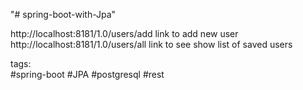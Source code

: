 "# spring-boot-with-Jpa" 

http://localhost:8181/1.0/users/add link to add new user<br/>
http://localhost:8181/1.0/users/all link to see show list of saved users<br/>


tags:<br/>
#spring-boot #JPA #postgresql #rest
